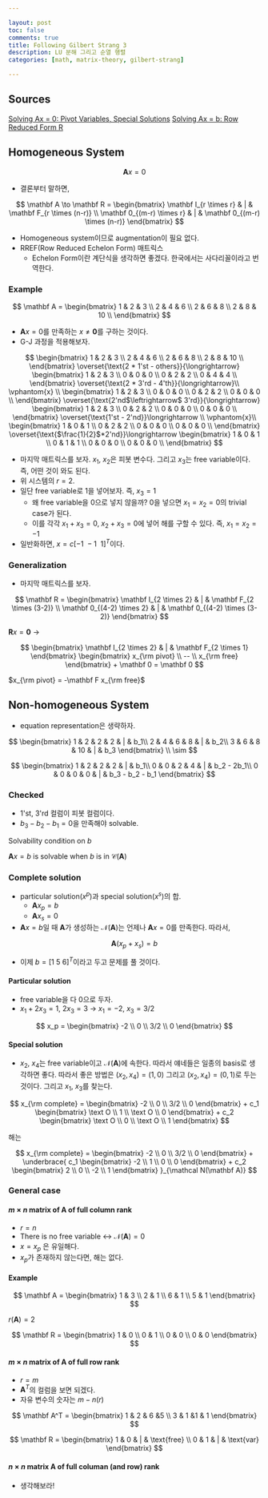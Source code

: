 ```yaml
---

layout: post
toc: false
comments: true
title: Following Gilbert Strang 3
description: LU 분해 그리고 순열 행렬
categories: [math, matrix-theory, gilbert-strang]

---
```


## Sources

[Solving Ax = 0: Pivot Variables, Special Solutions](https://youtu.be/VqP2tREMvt0)
[Solving Ax = b: Row Reduced Form R](https://youtu.be/9Q1q7s1jTzU)


## Homogeneous System

$$
\mathbf A x = 0
$$

- 결론부터 말하면, 

$$
\mathbf A \to \mathbf R =
\begin{bmatrix}
\mathbf I_{r \times r} & | & \mathbf  F_{r \times (n-r)} \\
\mathbf 0_{(m-r) \times r} & | & \mathbf 0_{(m-r) \times (n-r)}
\end{bmatrix}
$$

- Homogeneous system이므로 augmentation이 필요 없다. 
- RREF(Row Reduced Echelon Form) 매트릭스 
	- Echelon Form이란 계단식을 생각하면 좋겠다. 한국에서는 사다리꼴이라고 번역한다. 

### Example 

$$
\mathbf A =
\begin{bmatrix}
1 & 2 & 3 \\
2 & 4 & 6 \\
2 & 6 & 8 \\
2 & 8 & 10 \\
\end{bmatrix}
$$

- $\mathbf A x = 0$를 만족하는 $x \neq \mathbf 0$를 구하는 것이다. 
- G-J 과정을 적용해보자. 

$$
\begin{bmatrix}
1 & 2 & 3 \\
2 & 4 & 6 \\
2 & 6 & 8 \\
2 & 8 & 10 \\
\end{bmatrix} \overset{\text{2 * 1'st - others}}{\longrightarrow} 
\begin{bmatrix}
1 & 2 & 3 \\
0 & 0 & 0 \\
0 & 2 & 2 \\
0 & 4 & 4 \\
\end{bmatrix}  \overset{\text{2 * 3'rd - 4'th}}{\longrightarrow}\\
\vphantom{x} \\
\begin{bmatrix}
1 & 2 & 3 \\
0 & 0 & 0 \\
0 & 2 & 2 \\
0 & 0 & 0 \\
\end{bmatrix} 
\overset{\text{2'nd$\leftrightarrow$ 3'rd}}{\longrightarrow}
\begin{bmatrix}
1 & 2 & 3 \\
0 & 2 & 2 \\
0 & 0 & 0 \\
0 & 0 & 0 \\
\end{bmatrix} \overset{\text{1'st - 2'nd}}\longrightarrow \\
\vphantom{x}\\
\begin{bmatrix}
1 & 0 & 1 \\
0 & 2 & 2 \\
0 & 0 & 0 \\
0 & 0 & 0 \\
\end{bmatrix} \overset{\text{$\frac{1}{2}$*2'nd}}\longrightarrow
\begin{bmatrix}
1 & 0 & 1 \\
0 & 1 & 1 \\
0 & 0 & 0 \\
0 & 0 & 0 \\
\end{bmatrix}
$$

- 마지막 매트릭스를 보자. $x_1$, $x_2$은 피봇 변수다. 그리고 $x_3$는 free variable이다. 즉, 어떤 것이 와도 된다. 
- 위 시스템의 $r = 2$. 
- 일단 free variable로 1을 넣어보자. 즉, $x_3  = 1$
	- 왜 free variable을 0으로 넣지 않을까? 0을 넣으면 $x_1 = x_2 = 0$의 trivial case가 된다. 
	- 이를 각각 $x_1 + x_3 = 0$, $x_2 + x_3 = 0$에 넣어 해를 구할 수 있다. 즉, $x_1 = x_2 = -1$
- 일반화하면, $x = c[-1~-1~~1]^T$이다. 

### Generalization 

- 마지막 매트릭스를 보자. 

$$
\mathbf R = 
\begin{bmatrix}
\mathbf I_{2 \times 2} & | & \mathbf F_{2 \times (3-2)} \\
\mathbf 0_{(4-2) \times 2} & | & \mathbf 0_{(4-2) \times (3-2)}
\end{bmatrix}
$$

$\mathbf R x = \mathbf 0$ &rarr; 

$$
\begin{bmatrix}
\mathbf I_{2 \times 2} & | & \mathbf F_{2 \times 1}
\end{bmatrix} 
\begin{bmatrix}
x_{\rm pivot} \\
-- \\
x_{\rm free} 
\end{bmatrix}  + \mathbf 0 = \mathbf 0 
$$

$x_{\rm pivot}  = -\mathbf F x_{\rm free}$

## Non-homogeneous System 

- equation representation은 생략하자. 

$$
\begin{bmatrix}
1 & 2 & 2 & 2 & | & b_1\\
2 & 4 & 6 & 8 & | & b_2\\
3 & 6 & 8 & 10 & | & b_3
\end{bmatrix} \\
\sim
$$

$$
\begin{bmatrix}
1 & 2 & 2 & 2 & | & b_1\\
0 & 0 & 2 & 4 & | & b_2 - 2b_1\\
0 & 0 & 0 & 0 & | & b_3 - b_2 - b_1
\end{bmatrix} 
$$

### Checked 

- 1'st, 3'rd 컬럼이 피봇 컬럼이다. 
-  $b_3 - b_2 - b_1 = 0$을 만족해야 solvable. 

Solvability condition on $b$

$\mathbf A x = b$ is solvable when $b$ is in $\mathcal C (\mathbf A)$

### Complete solution 

- particular solution($x^p$)과 special solution($x^s$)의 합.
	- $\mathbf A x_p = b$
	- $\mathbf A x_s = 0$
- $\mathbf A x = b$일 때 $\mathbf A$가 생성하는 $\mathcal N(\mathbf A)$는 언제나 $\mathbf A x = 0$를 만족한다. 따라서, 

$$
\mathbf A (x_p + x_s) = b
$$

- 이제 $b = [1~5~6]^T$이라고 두고 문제를 풀 것이다. 

#### Particular solution 

- free variable을 다 0으로 두자. 
- $x_1 + 2 x_3 = 1$, $2 x_3 = 3$ &rarr; $x_1 = -2$, $x_3 = 3/2$

$$
x_p = 
\begin{bmatrix}
-2 \\
0 \\
3/2 \\
0
\end{bmatrix} 
$$

#### Special solution 

- $x_2$, $x_4$는 free variable이고 $\mathcal N (\mathbf A)$에 속한다. 따라서 얘네들은 일종의 basis로 생각하면 좋다. 따라서 좋은 방법은 $(x_2, x_4) = (1,0)$ 그리고 $(x_2, x_4) = (0,1)$로 두는 것이다. 그리고 $x_1$, $x_3$를 찾는다. 

$$
x_{\rm complete} = 
\begin{bmatrix}
-2 \\
0 \\
3/2 \\
0
\end{bmatrix} + 
c_1
\begin{bmatrix}
\text O \\
1 \\
\text O \\
0
\end{bmatrix} + 
c_2
\begin{bmatrix}
\text O \\
0 \\
\text O \\
1
\end{bmatrix} 
$$

해는 

$$
x_{\rm complete} = 
\begin{bmatrix}
-2 \\
0 \\
3/2 \\
0
\end{bmatrix} + 
\underbrace{
c_1
\begin{bmatrix}
-2 \\
1 \\
0 \\
0
\end{bmatrix} + 
c_2
\begin{bmatrix}
2 \\
0 \\
-2 \\
1
\end{bmatrix}
}_{\mathcal N(\mathbf A)}
$$

### General case 

#### $m \times n$ matrix of $\mathbf A$ of full column rank

- $r = n$
- There is no free variable $\leftrightarrow$ $\mathcal N (\mathbf A) = 0$
- $x = x_p$ 은 유일해다. 
- $x_p$가 존재하지 않는다면, 해는 없다.  

#### Example 

$$
\mathbf A =
\begin{bmatrix}
1 & 3 \\
2 & 1 \\
6 & 1 \\
5 & 1
\end{bmatrix}
$$

$r(\mathbf A)=2$

$$
\mathbf R =
\begin{bmatrix}
1 & 0 \\
0 & 1 \\
0 & 0 \\
0 & 0
\end{bmatrix}
$$

#### $m \times n$ matrix of $\mathbf A$ of full row rank

- $r = m$
- $\mathbf A^T$의 컬럼을 보면 되겠다.  
- 자유 변수의 숫자는 $m - n(r)$

$$
\mathbf A^T =
\begin{bmatrix}
1 & 2 & 6 &5 \\
3 & 1 &1 & 1
\end{bmatrix}
$$

$$
\mathbf R =
\begin{bmatrix}
1 & 0 & | & \text{free} \\
0 & 1 & | & \text{var}
\end{bmatrix}
$$

#### $n \times n$ matrix $\mathbf A$ of full columan (and row) rank 

- 생각해보라!
<!--stackedit_data:
eyJoaXN0b3J5IjpbMjA4Mzk4MDc0NF19
-->